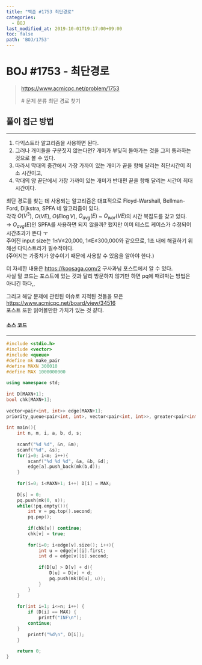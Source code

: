 ```yaml
---
title: "백준 #1753 최단경로"
categories: 
  - BOJ
last_modified_at: 2019-10-01T19:17:00+09:00
toc: false
path: 'BOJ/1753'
---
```


# BOJ #1753 - 최단경로

> https://www.acmicpc.net/problem/1753
>
> \# 문제 분류
> 최단 경로 찾기



## 풀이 접근 방법 

---

1. 다익스트라 알고리즘을 사용하면 된다.
2. 그러나 개미들을 구분짓지 않는다면? 개미가 부딪혀 돌아가는 것을 그저 통과하는 것으로 볼 수 있다.
3. 따라서 막대의 중간에서 가장 가까이 있는 개미가 끝을 향해 달리는 최단시간이 최소 시간이고,
4. 막대의 양 끝단에서 가장 가까이 있는 개미가 반대편 끝을 향해 달리는 시간이 최대 시간이다.

최단 경로를 찾는 데 사용되는 알고리즘은 대표적으로 Floyd-Warshall, Bellman-Ford, Dijkstra, SPFA 네 알고리즘이 있다.<br>각각 $O(V^3)$, $O(VE)$, $O(E\log V)$, $O_{avg}(E)$ ~ $O_{wor}(VE)$의 시간 복잡도를 갖고 있다.<br>→ $O_{avg}(E)$인 SPFA를 사용하면 되지 않을까? 했지만 이미 테스트 케이스가 수정되어 시간초과가 뜬다 ㅜ<br>주어진 input size는 1≤V≤20,000, 1≤E≤300,000와 같으므로, 1초 내에 해결하기 위해선 다익스트라가 필수적이다.<br>(주어지는 가중치가 양수이기 때문에 사용할 수 있음을 알아야 한다.)

더 자세한 내용은 https://koosaga.com/2 구사과님 포스트에서 알 수 있다.<br>사실 밑 코드는 포스트에 있는 것과 달리 방문하지 않기만 하면 pq에 때려박는 방법은 아니긴 하다,,

그리고 해당 문제에 관련된 이슈로 지적된 것들을 모은<br>https://www.acmicpc.net/board/view/34516<br>포스트 또한 읽어볼만한 가치가 있는 것 같다.



#### 소스 코드

---

``` c++
#include <stdio.h>
#include <vector>
#include <queue>
#define mk make_pair
#define MAXN 300010
#define MAX 1000000000
 
using namespace std;
 
int D[MAXN+1];
bool chk[MAXN+1];
 
vector<pair<int, int>> edge[MAXN+1];
priority_queue<pair<int, int>, vector<pair<int, int>>, greater<pair<int, int>>> pq;
 
int main(){
    int n, m, i, a, b, d, s;
 
    scanf("%d %d", &n, &m);
    scanf("%d", &s);
    for(i=0; i<m; i++){
        scanf("%d %d %d", &a, &b, &d);
        edge[a].push_back(mk(b,d));
    }
 
    for(i=0; i<MAXN+1; i++) D[i] = MAX;
 
    D[s] = 0;
    pq.push(mk(0, s));
    while(!pq.empty()){
        int v = pq.top().second;
        pq.pop();
 
        if(chk[v]) continue;
        chk[v] = true;
 
        for(i=0; i<edge[v].size(); i++){
            int u = edge[v][i].first;
            int d = edge[v][i].second;
 
            if(D[u] > D[v] + d){
                D[u] = D[v] + d;
                pq.push(mk(D[u], u));
            }
        }
    }
 
    for(int i=1; i<=n; i++) {
        if (D[i] == MAX) {
            printf("INF\n");
        continue;
    }
        printf("%d\n", D[i]);
    }
 
    return 0;
}
```

